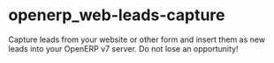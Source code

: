 openerp_web-leads-capture
=========================

Capture leads from your website or other form and insert them as new leads into your OpenERP v7 server. Do not lose an opportunity!
